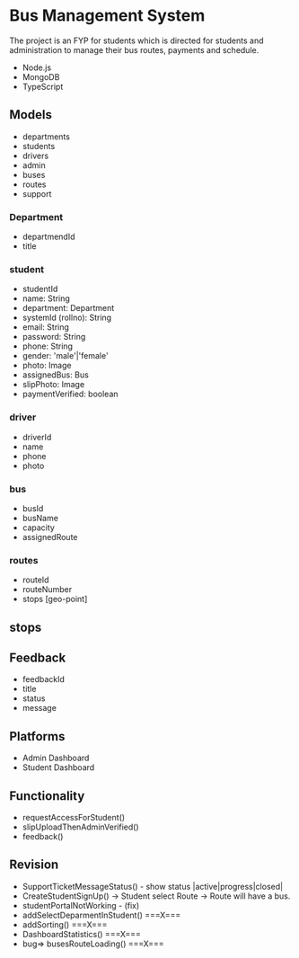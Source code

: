 # Bus Management System

The project is an FYP for students which is directed for students and administration to manage their bus routes, payments and schedule. 

- Node.js
- MongoDB
- TypeScript

## Models

- departments
- students
- drivers
- admin
- buses
- routes
- support

### Department

- departmendId
- title

### student

- studentId
- name: String
- department: Department
- systemId (rollno): String
- email: String
- password: String
- phone: String
- gender: 'male'|'female'
- photo: Image
- assignedBus: Bus
- slipPhoto: Image
- paymentVerified: boolean

### driver

- driverId
- name
- phone
- photo

### bus

- busId
- busName
- capacity
- assignedRoute

### routes

- routeId
- routeNumber
- stops [geo-point]

## stops


## Feedback 

- feedbackId 
- title
- status
- message

## Platforms

- Admin Dashboard
- Student Dashboard


## Functionality 

- requestAccessForStudent()
- slipUploadThenAdminVerified()
- feedback()

## Revision 

- SupportTicketMessageStatus() - show status |active|progress|closed|
- CreateStudentSignUp() -> Student select Route -> Route will have a bus.
- studentPortalNotWorking - (fix)
- addSelectDeparmentInStudent()  ===X===
- addSorting()  ===X===
- DashboardStatistics() ===X===
- bug=> busesRouteLoading() ===X===
